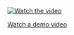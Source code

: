 [![Watch the video](https://i.imgur.com/QWlzmBT.png)](https://streamable.com/552aia)

[Watch a demo video](https://streamable.com/552aia)